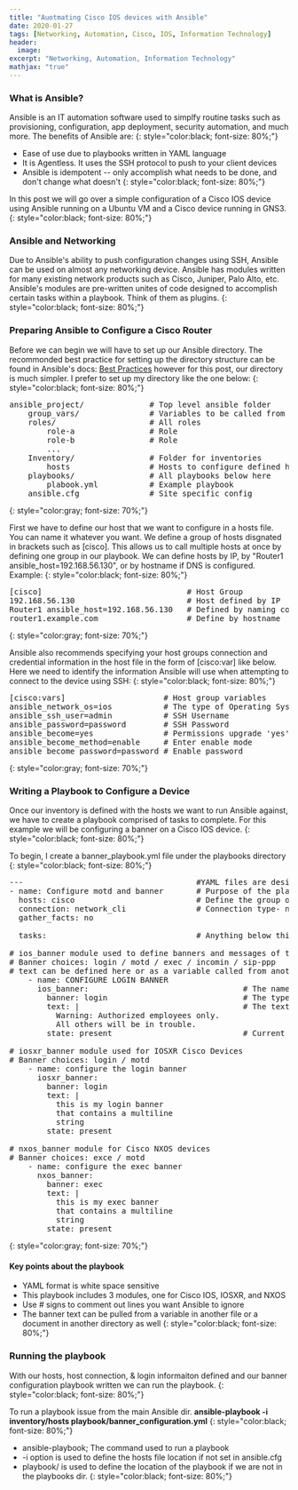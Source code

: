 ```yaml
---
title: "Auotmating Cisco IOS devices with Ansible"
date: 2020-01-27
tags: [Networking, Automation, Cisco, IOS, Information Technology]
header:
  image:
excerpt: "Networking, Automation, Information Technology"
mathjax: "true"
---
```


### What is Ansible?

Ansible is an IT automation software used to simplfy routine tasks such as provisioning, configuration, app deployment, security automation, and much more. The benefits of Ansible are:
{: style="color:black; font-size: 80%;"}

* Ease of use due to playbooks written in YAML language
* It is Agentless. It uses the SSH protocol to push to your client devices
* Ansible is idempotent -- only accomplish what needs to be done, and don't change what doesn't
{: style="color:black; font-size: 80%;"}

In this post we will go over a simple configuration of a Cisco IOS device using Ansible running on a Ubuntu VM and a Cisco device running in GNS3.
{: style="color:black; font-size: 80%;"}

### Ansible and Networking

Due to Ansible's ability to push configuration changes using SSH, Ansible can be used on almost any networking device. Ansible has modules written for many existing network products such as Cisco, Juniper, Palo Alto, etc. Ansible's modules are pre-written unites of code designed to accomplish certain tasks within a playbook. Think of them as plugins.
{: style="color:black; font-size: 80%;"}

### Preparing Ansible to Configure a Cisco Router

Before we can begin we will have to set up our Ansible directory. The recommonded best practice for setting up the directory structure can be found in Ansible's docs: <a href="https://docs.ansible.com/ansible/latest/user_guide/playbooks_best_practices.html">Best Practices</a> however for this post, our directory is much simpler. I prefer to set up my directory like the one below:
{: style="color:black; font-size: 80%;"}

<pre>
ansible_project/              # Top level ansible folder
    group_vars/               # Variables to be called from playbooks
    roles/                    # All roles
        role-a                # Role
        role-b                # Role
        ...
    Inventory/                # Folder for inventories
        hosts                 # Hosts to configure defined here
    playbooks/                # All playbooks below here
        plabook.yml           # Example playbook
    ansible.cfg               # Site specific config
</pre>
{: style="color:gray; font-size: 70%;"}

First we have to define our host that we want to configure in a hosts file. You can name it whatever you want. We define a group of hosts disgnated in brackets such as [cisco]. This allows us to call multiple hosts at once by defining one group in our playbook. We can define hosts by IP, by "Router1 ansible_host=192.168.56.130", or by hostname if DNS is configured. Example:
{: style="color:black; font-size: 80%;"}

<pre>
[cisco]                               # Host Group
192.168.56.130                        # Host defined by IP
Router1 ansible_host=192.168.56.130   # Defined by naming convention
router1.example.com                   # Define by hostname
</pre>
{: style="color:gray; font-size: 70%;"}


Ansible also recommends specifying your host groups connection and credential information in the host file in the form of [cisco:var] like below. Here we need to identify the information Ansible will use when attempting to connect to the device using SSH:
{: style="color:black; font-size: 80%;"}

<pre>
[cisco:vars]                     # Host group variables 
ansible_network_os=ios           # The type of Operating System
ansible_ssh_user=admin           # SSH Username
ansible_password=password        # SSH Password
ansible_become=yes               # Permissions upgrade 'yes' or 'no'
ansible_become_method=enable     # Enter enable mode
ansible_become_password=password # Enable password
</pre>
{: style="color:gray; font-size: 70%;"}

### Writing a Playbook to Configure a Device

Once our inventory is defined with the hosts we want to run Ansible against, we have to create a playbook comprised of tasks to complete.
For this example we will be configuring a banner on a Cisco IOS device.
{: style="color:black; font-size: 80%;"}

To begin, I  create a banner_playbook.yml file under the playbooks directory
{: style="color:black; font-size: 80%;"}
<pre>
---                                     #YAML files are designated by the 3 --- dashes
- name: Configure motd and banner       # Purpose of the playbook
  hosts: cisco                          # Define the group of [hosts] that exist in the inventory
  connection: network_cli               # Connection type- network_cli for IOS devices
  gather_facts: no    

  tasks:                                # Anything below this point are tasks to be run

# ios_banner module used to define banners and messages of the day on Cisco IOS devices
# Banner choices: login / motd / exec / incomin / sip-ppp
# text can be defined here or as a variable called from another place.
    - name: CONFIGURE LOGIN BANNER
      ios_banner:                                 # The name of the module to use
        banner: login                             # The type of banner such as login or exec
        text: |                                   # The text to be used for the banner
          Warning: Authorized employees only. 
          All others will be in trouble.
        state: present                            # Current existential state of the banner

# iosxr_banner module used for IOSXR Cisco Devices
# Banner choices: login / motd
    - name: configure the login banner
      iosxr_banner:
        banner: login
        text: |
          this is my login banner
          that contains a multiline
          string
        state: present

# nxos_banner module for Cisco NXOS devices
# Banner choices: exce / motd
    - name: configure the exec banner
      nxos_banner:
        banner: exec
        text: |
          this is my exec banner
          that contains a multiline
          string
        state: present
</pre>
{: style="color:gray; font-size: 70%;"}

#### Key points about the playbook
* YAML format is white space sensitive
* This playbook includes 3 modules, one for Cisco IOS, IOSXR, and NXOS
* Use # signs to comment out lines you want Ansible to ignore
* The banner text can be pulled from a variable in another file or a document in another directory as well
{: style="color:black; font-size: 80%;"}

### Running the playbook

With our hosts, host connection, & login informaiton defined and our banner configuration playbook written we can run the playbook.
{: style="color:black; font-size: 80%;"}

To run a playbook issue from the main Ansible dir. <b>ansible-playbook -i inventory/hosts playbook/banner_configuration.yml</b>
{: style="color:black; font-size: 80%;"}
* ansible-playbook; The command used to run a playbook
* -i option is used to define the hosts file location if not set in ansible.cfg
* playbook/ is used to define the location of the playbook if we are not in the playbooks dir.
{: style="color:black; font-size: 80%;"}